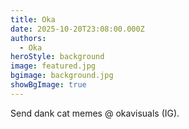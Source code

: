 ```yaml
---
title: Oka
date: 2025-10-20T23:08:00.000Z
authors:
  - Oka
heroStyle: background
image: featured.jpg
bgimage: background.jpg
showBgImage: true
---
```

Send dank cat memes @ okavisuals (IG).

